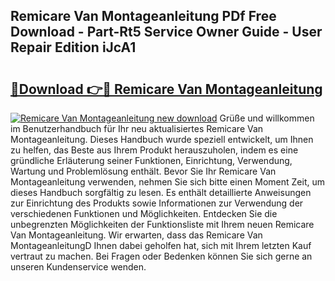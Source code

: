 ## Remicare Van Montageanleitung PDf Free Download - Part-Rt5 Service Owner Guide - User Repair Edition iJcA1

# <h2><a href="http://df6bni.blite.top/?on=Remicare+Van+Montageanleitung">🔗Download 👉🔴 Remicare Van Montageanleitung</a></h2>

[![Remicare Van Montageanleitung new download](https://i.imgur.com/lujVjoI.png)](http://df6bni.blite.top/?on=Remicare+Van+Montageanleitung)
Grüße und willkommen im Benutzerhandbuch für Ihr neu aktualisiertes Remicare Van Montageanleitung. Dieses Handbuch wurde speziell entwickelt, um Ihnen zu helfen, das Beste aus Ihrem Produkt herauszuholen, indem es eine gründliche Erläuterung seiner Funktionen, Einrichtung, Verwendung, Wartung und Problemlösung enthält. Bevor Sie Ihr Remicare Van Montageanleitung verwenden, nehmen Sie sich bitte einen Moment Zeit, um dieses Handbuch sorgfältig zu lesen. Es enthält detaillierte Anweisungen zur Einrichtung des Produkts sowie Informationen zur Verwendung der verschiedenen Funktionen und Möglichkeiten. Entdecken Sie die unbegrenzten Möglichkeiten der Funktionsliste mit Ihrem neuen Remicare Van Montageanleitung. Wir erwarten, dass das Remicare Van MontageanleitungD Ihnen dabei geholfen hat, sich mit Ihrem letzten Kauf vertraut zu machen. Bei Fragen oder Bedenken können Sie sich gerne an unseren Kundenservice wenden.
